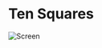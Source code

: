 # Ten Squares

![Screen](https://user-images.githubusercontent.com/44488666/94481954-c26c4e00-0202-11eb-97f6-21ed4eed1125.png)
